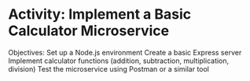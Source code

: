 # Activity: Implement a Basic Calculator Microservice
Objectives:
Set up a Node.js environment
Create a basic Express server
Implement calculator functions (addition, subtraction, multiplication, division)
Test the microservice using Postman or a similar tool
